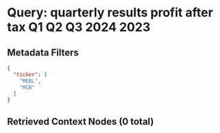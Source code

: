 # Query: quarterly results profit after tax Q1 Q2 Q3 2024 2023

## Metadata Filters
```json
{
  "ticker": [
    "MEBL",
    "MCB"
  ]
}
```

## Retrieved Context Nodes (0 total)

